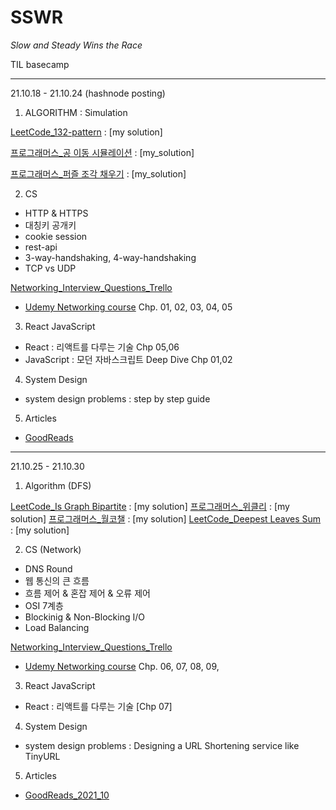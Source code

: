 # SSWR
*Slow and Steady Wins the Race*

TIL basecamp
<hr/>
21.10.18 - 21.10.24 (hashnode posting)

1. ALGORITHM : Simulation

[LeetCode_132-pattern](https://leetcode.com/problems/132-pattern/) : [my solution]

[프로그래머스_공 이동 시뮬레이션](https://programmers.co.kr/learn/courses/30/lessons/87391) : [my_solution]

[프로그래머스_퍼즐 조각 채우기](https://programmers.co.kr/learn/courses/30/lessons/84021) : [my_solution]

2. CS
 - HTTP & HTTPS
 - 대칭키 공개키
 - cookie session
 - rest-api
 - 3-way-handshaking, 4-way-handshaking
 - TCP vs UDP
 
 [Networking_Interview_Questions_Trello](https://trello.com/b/7WjG5JJG/network-interview-questions)
 - [Udemy Networking course](https://www.udemy.com/course/it-networking-fundamentals/) Chp. 01, 02, 03, 04, 05

3. React JavaScript
- React : 리액트를 다루는 기술 Chp 05,06
- JavaScript : 모던 자바스크립트 Deep Dive Chp 01,02

4. System Design
- system design problems : step by step guide

5. Articles
- [GoodReads]()


<hr/>
21.10.25 - 21.10.30

1. Algorithm (DFS)

[LeetCode_Is Graph Bipartite](https://leetcode.com/problems/is-graph-bipartite/) : [my solution]
[프로그래머스_위클리](https://programmers.co.kr/learn/courses/30/lessons/86971) : [my solution]
[프로그래머스_월코챌](https://programmers.co.kr/learn/courses/30/lessons/1837) : [my solution]
[LeetCode_Deepest Leaves Sum](https://leetcode.com/problems/deepest-leaves-sum/) : [my solution]


2. CS (Network)
 - DNS Round
 - 웹 통신의 큰 흐름
 - 흐름 제어 & 혼잡 제어 & 오류 제어
 - OSI 7계층
 - Blockinig & Non-Blocking I/O
 - Load Balancing
 
 [Networking_Interview_Questions_Trello](https://trello.com/b/7WjG5JJG/network-interview-questions)
 - [Udemy Networking course](https://www.udemy.com/course/it-networking-fundamentals/) Chp. 06, 07, 08, 09,

3. React JavaScript
- React : 리액트를 다루는 기술 [Chp 07] 


4. System Design
- system design problems : Designing a URL Shortening service like TinyURL

5. Articles
- [GoodReads_2021_10]()


